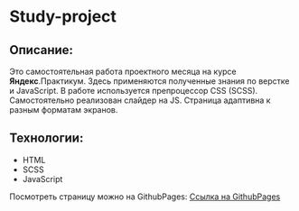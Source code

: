 # Study-project

## Описание:
Это самостоятельная работа проектного месяца на курсе **Яндекс**.Практикум.
Здесь применяются полученные знания по верстке и JavaScript. В работе используется препроцессор CSS (SCSS).
Самостоятельно реализован слайдер на JS.
Страница адаптивна к разным форматам экранов.

## Технологии:
- HTML
- SCSS
- JavaScript

Посмотреть страницу можно на GithubPages:
[Ссылка на GithubPages](https://zhukek.github.io/study-project/)
